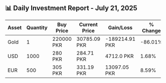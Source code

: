 ## 📊 Daily Investment Report - July 21, 2025

| Asset | Quantity | Buy Price | Current Price | Gain/Loss | % Change |
|-------|----------|-----------|----------------|------------|----------|
| Gold | 1 | 220000 PKR | 30785.09 PKR | -189214.91 PKR | -86.01% |
| USD | 1000 | 280 PKR | 284.71 PKR | 4712.0 PKR | 1.68% |
| EUR | 500 | 305 PKR | 331.19 PKR | 13097.05 PKR | 8.59% |
